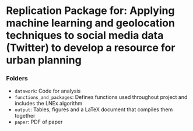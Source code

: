 # Replication Package for: Applying machine learning and geolocation techniques to social media data (Twitter) to develop a resource for urban planning

### Folders

* `datawork`: Code for analysis
* `functions_and_packages`: Defines functions used throughout project and includes the LNEx algorithm
* `output`: Tables, figures and a LaTeX document that compiles them together
* `paper`: PDF of paper




